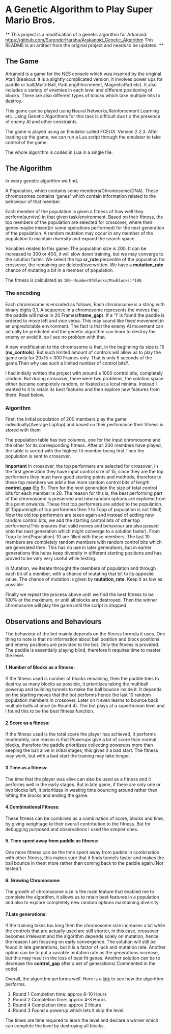 # A Genetic Algorithm to Play Super Mario Bros.
** This project is a modification of a genetic algorithm for Arkanoid: https://github.com/SurenderHarsha/Arakanoid_Genetic_Algorithm 
This README is an artifact from the original project and needs to be updated. **

## The Game
Arkanoid is a game for the NES console which was inspired by the original Atari Breakout. It is a slightly complicated version, it involves power ups for paddle or ball(Multi-Ball, PadLengthIncrement, MagneticPad etc). It also includes a variety of enemies in each level and different positioning of blocks. There are also different types of blocks which take multiple hits to destroy.

This game can be played using Neural Networks,Reinforcement Learning etc. Using Genetic Algorithms for this task is difficult due t o the presence of enemy AI and other constraints.

The game is played using an Emulator called FCEUX. Version 2.2.3. After loading up the game, we can run a Lua script through the emulator to take control of the game.

The whole algorithm is coded in Lua in a single file.

## The Algorithm
In every genetic algorithm we find,

A Population, which contains some members(Chromosome/DNA). These chromosomes contains 'genes' which contain information related to the behaviour of that member.

Each member of the population is given a fitness of how well they perform(survive) in that given task/environment. Based on their fitness, the top members of the population are selected for crossover, where their genes maybe mixed(or some operations performed) for the next generation of the population.
A random mutation may occur in any member of the population to maintain diversity and expand the search space.

Variables related to this game:
The population size is 200. It can be increased to 300 or 400, it will slow down training, but we may converge to the solution faster.
We select the top **cr_rate** percentile of the population for crossover, the remaining are deleted/overwritten.
We have a **mutation_rate** chance of mutating a bit in a member of population.

The fitness is calculated as `100-(NumberOfBlocks/MaxBlocks)*100`.

### The encoding
Each chromosome is encoded as follows,
Each chromosome is a string with binary digits 0,1.
A sequence in a chromosome represents the moves that the paddle will make in 20 Frames(**frame_gap**).
If a '1' is found the paddle is ordered to move left and vice versa.
This may sound like fixed movement in an unpredictable environment. The fact is that the enemy AI movement can actually be predicted and the genetic algorithm can learn to destroy the enemy or avoid it, so I see no problem with that.

A new modification to the chromosome is that, in the beginning its size is 15 (**no_controls**). But such limited amount of controls will allow us to play the game only for 20x15 = 300 Frames only. That is only 5 seconds of the game.Then why use such a limited number of control bits?.

I had initially written the project with around a 1000 control bits, completely random. But during crossover, there were two problems, the solution space either became completely random, or fixated at a local minima.
Instead I wanted to it to retain its best features and then explore new features from there. Read below.

### Algorithm
First, the initial population of 200 members play the game individually(Average Laptop) and based on their perfomance their fitness is stored with them

The population table has two columns, one for the input chromosome and the other for its corresponding fitness.
After all 200 members have played, the table is sorted with the highest fit member being first.Then the population is sent to crossover.

**Important**
In crossover, the top performers are selected for crossover, In the first generation they have input control size of 15, since they are the top performers they must have good starting points and methods, therefore to these top members we add a few more random control bits of length **control_gap** (Eg 5). Then for the next generation the size of total control bits for each member is 20. The reason for this is, the best performing part of the chromosome is preserved and new random options are explored from this point onwards.
These first top performers are added to the population. (if Topp=length of top performers then 1 to Topp of population is not filled)
Now the old top performers are taken again and instead of adding new random control bits, we add the starting control bits of other top performers(This ensures that valid moves and behaviour are also passed onto the next generation which might converge to a solution faster). From Topp to len(Population)-10 are filled with these members.
The last 10 members are completely random members with random control bits which are generated then. This has no use in later generations, but in earlier generations this helps keep diversity in different starting positions and has proved to be very very useful while testing.

In Mutation, we iterate throught the members of population and through each bit of a member, with a chance of mutating that bit to its opposite value. The chance of mutation is given by **mutation_rate**. Keep it as low as possible.

Finally we repeat the process above until we find the best fitness to be 100% or the maximum, or until all blocks are destroyed.
Then the winner chromosome will play the game until the script is stopped.

## Observations and Behaviours

The behaviour of the bot mainly depends on the fitness formula it uses. One thing to note is that no information about ball position and block positions and enemy positions are provided to the bot. Only the fitness is provided. The paddle is essentially playing blind, therefore it requires time to master the level.

#### 1.Number of Blocks as a fitness:
 If the fitness used is number of blocks remaining, then the paddle tries to destroy as many blocks as possible, it prioritizes taking the multiball powerup and building tunnels to make the ball bounce inside it. It depends on the starting moves that the bot performs hence the last 10 random population members in crossover. Later on it even learns to bounce back multiple balls at once (in Round 4). The bot plays at a superhuman level and I found this to be the best fitness function.
 
#### 2.Score as a fitness:
  If the fitness used is the total score the player has achieved, it performs moderately, one reason is that Powerups give a lot of score than normal blocks, therefore the paddle prioritizes collecting powerups more than keeping the ball alive in initial stages, this gives it a bad start. The fitness may work, but with a bad start the training may take longer.
  
#### 3.Time as a fitness:
   The time that the player was alive can also be used as a fitness and it performs well in the early stages. But in late game, if there are only one or two blocks left, it prioritizes in wasting time bouncing around rather than hitting the blocks and ending the game.
   
#### 4.Combinational Fitness:
  These fitness can be combined as a combination of score, blocks and time, by giving weightage to their overall contribution to the fitness. But for debugging purposed and observations I used the simpler ones.

#### 5. Time spent away from paddle as fitness:
 One more fitness can be the time spent away from paddle in combination with other fitness, this makes sure that it finds tunnels faster and makes the ball bounce in them more rather than coming back to the paddle again.(Not tested!).
 
#### 6. Growing Chromosome:
 The growth of chromosome size is the main feature that enabled me to complete the algorithm, it allows us to retain best features in a population and also to explore completely new random options maintaining diversity.
 
#### 7.Late generations:
 If the training takes too long then the chromosome size increases a lot while the controls that are actually used are still shorter, in this case, crossover becomes irrelevant and the algorithm depends solely on mutation, hence the reason I am focusing on early convergence. The solution will still be found in late generations, but it is a factor of luck and mutation rate.
Another option can be to put a variable mutation rate as the generations increase, but this may result in the loss of best fit genes. Another solution can be to decrease the **control_gap** after a set of generations( Commented in the code).


Overall, the algorithm performs well. Here is a [link](https://www.youtube.com/watch?v=Y21n9ZZDFyQ) to see how the algorithm performs.


 1. Round 1 Completion time: approx 8-10 Hours
 2. Round 2 Completion time: approx 4-3 Hours
 3. Round 4 Completion time: approx 2 Hours
 4. Round 3 Found a powerup which lets it skip the level.

The times are time required to learn the level and declare a winner which can complete the level by destroying all blocks.
 
